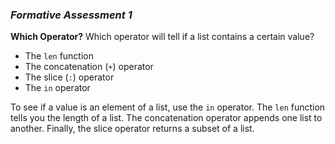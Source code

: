 ### ***Formative Assessment 1***

**Which Operator?**
Which operator will tell if a list contains a certain value?


-  The `len` function
-  The concatenation (`+`) operator
-  The slice (`:`) operator
-  The `in` operator


To see if a value is an element of a list, use the `in` operator.
The `len` function tells you the length of a list. The concatenation operator appends one list to another. Finally, the slice operator returns a subset of a list.